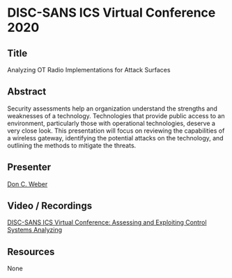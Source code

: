 # DISC-SANS ICS Virtual Conference 2020

## Title

Analyzing OT Radio Implementations for Attack Surfaces

## Abstract
 
Security assessments help an organization understand the strengths and weaknesses of a technology. Technologies that provide public access to an environment, particularly those with operational technologies, deserve a very close look. This presentation will focus on reviewing the capabilities of a wireless gateway, identifying the potential attacks on the technology, and outlining the methods to mitigate the threats.

## Presenter

[Don C. Weber](https://twitter.com/cutaway)

## Video / Recordings

[DISC-SANS ICS Virtual Conference: Assessing and Exploiting Control Systems Analyzing](https://www.youtube.com/watch?v=AA_q8kTE0zw&t=3s)

## Resources

None